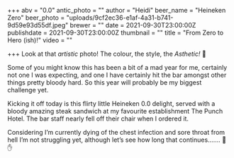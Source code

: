 +++
abv = "0.0"
antic_photo = ""
author = "Heidi"
beer_name = "Heineken Zero"
beer_photo = "uploads/9cf2ec36-e1af-4a31-b741-9d59e93d55df.jpeg"
brewer = ""
date = 2021-09-30T23:00:00Z
publishdate = 2021-09-30T23:00:00Z
thumbnail = ""
title = "From Zero to Hero (ish)!"
video = ""

+++
Look at that _artistic_ photo! The colour, the style, the _Asthetic!_ 📸 

Some of you might know this has been a bit of a mad year for me, certainly not one I was expecting, and one I have certainly hit the bar amongst other things pretty bloody hard. So this year will probably be my biggest challenge yet. 

Kicking it off today is this flirty little Heineken 0.0 delight, served with a bloody amazing steak sandwich at my favourite establishment The Punch Hotel. The bar staff nearly fell off their chair when I ordered it. 

Considering I’m currently dying of the chest infection and sore throat from hell I’m not struggling yet, although let’s see how long that continues……. 🍺 ✋ 